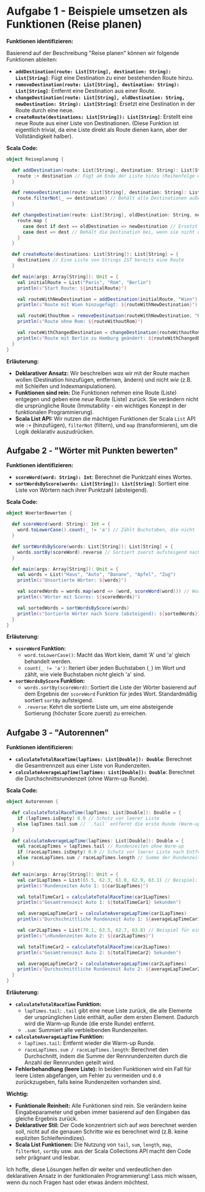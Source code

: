 # Aufgabe 1 - Beispiele umsetzen als Funktionen (Reise planen)

**Funktionen identifizieren:**

Basierend auf der Beschreibung "Reise planen" können wir folgende Funktionen ableiten:

* **`addDestination(route: List[String], destination: String): List[String]`**: Fügt eine Destination zu einer bestehenden Route hinzu.
* **`removeDestination(route: List[String], destination: String): List[String]`**: Entfernt eine Destination aus einer Route.
* **`changeDestination(route: List[String], oldDestination: String, newDestination: String): List[String]`**: Ersetzt eine Destination in der Route durch eine neue.
* **`createRoute(destinations: List[String]): List[String]`**: Erstellt eine neue Route aus einer Liste von Destinationen. (Diese Funktion ist eigentlich trivial, da eine Liste direkt als Route dienen kann, aber der Vollständigkeit halber).

**Scala Code:**

```scala
object Reiseplanung {

  def addDestination(route: List[String], destination: String): List[String] = {
    route :+ destination // Fügt am Ende der Liste hinzu (Reihenfolge wichtig bei Routen)
  }

  def removeDestination(route: List[String], destination: String): List[String] = {
    route.filterNot(_ == destination) // Behält alle Destinationen außer der angegebenen
  }

  def changeDestination(route: List[String], oldDestination: String, newDestination: String): List[String] = {
    route.map {
      case dest if dest == oldDestination => newDestination // Ersetzt die alte durch die neue Destination
      case dest => dest // Behält die Destination bei, wenn sie nicht die alte ist
    }
  }

  def createRoute(destinations: List[String]): List[String] = {
    destinations // Eine Liste von Strings IST bereits eine Route
  }

  def main(args: Array[String]): Unit = {
    val initialRoute = List("Paris", "Rom", "Berlin")
    println(s"Start Route: ${initialRoute}")

    val routeWithNewDestination = addDestination(initialRoute, "Wien")
    println(s"Route mit Wien hinzugefügt: ${routeWithNewDestination}")

    val routeWithoutRom = removeDestination(routeWithNewDestination, "Rom")
    println(s"Route ohne Rom: ${routeWithoutRom}")

    val routeWithChangedDestination = changeDestination(routeWithoutRom, "Berlin", "Hamburg")
    println(s"Route mit Berlin zu Hamburg geändert: ${routeWithChangedDestination}")
  }
}
```

**Erläuterung:**

* **Deklarativer Ansatz:**  Wir beschreiben *was* wir mit der Route machen wollen (Destination hinzufügen, entfernen, ändern) und nicht *wie* (z.B. mit Schleifen und Indexmanipulationen).
* **Funktionen sind rein:** Die Funktionen nehmen eine Route (Liste) entgegen und geben eine *neue* Route (Liste) zurück. Sie verändern nicht die ursprüngliche Route (Immutability - ein wichtiges Konzept in der funktionalen Programmierung).
* **Scala List API:**  Wir nutzen die mächtigen Funktionen der Scala `List` API wie `:+` (hinzufügen), `filterNot` (filtern), und `map` (transformieren), um die Logik deklarativ auszudrücken.

## Aufgabe 2 - "Wörter mit Punkten bewerten"

**Funktionen identifizieren:**

* **`scoreWord(word: String): Int`**: Berechnet die Punktzahl eines Wortes.
* **`sortWordsByScore(words: List[String]): List[String]`**: Sortiert eine Liste von Wörtern nach ihrer Punktzahl (absteigend).

**Scala Code:**

```scala
object WoerterBewerten {

  def scoreWord(word: String): Int = {
    word.toLowerCase().count(_ != 'a') // Zählt Buchstaben, die nicht 'a' sind (case-insensitive)
  }

  def sortWordsByScore(words: List[String]): List[String] = {
    words.sortBy(scoreWord).reverse // Sortiert zuerst aufsteigend nach Score und kehrt dann um (absteigend)
  }

  def main(args: Array[String]): Unit = {
    val words = List("Haus", "Auto", "Banane", "Apfel", "Zug")
    println(s"Unsortierte Wörter: ${words}")

    val scoredWords = words.map(word => (word, scoreWord(word))) // Wort und Score Paare erstellen
    println(s"Wörter mit Scores: ${scoredWords}")

    val sortedWords = sortWordsByScore(words)
    println(s"Sortierte Wörter nach Score (absteigend): ${sortedWords}")
  }
}
```

**Erläuterung:**

* **`scoreWord` Funktion:**
    * `word.toLowerCase()`: Macht das Wort klein, damit 'A' und 'a' gleich behandelt werden.
    * `count(_ != 'a')`:  Iteriert über jeden Buchstaben (`_`) im Wort und zählt, wie viele Buchstaben *nicht* gleich 'a' sind.
* **`sortWordsByScore` Funktion:**
    * `words.sortBy(scoreWord)`: Sortiert die Liste der Wörter basierend auf dem Ergebnis der `scoreWord` Funktion für jedes Wort. Standardmäßig sortiert `sortBy` aufsteigend.
    * `.reverse`: Kehrt die sortierte Liste um, um eine absteigende Sortierung (höchster Score zuerst) zu erreichen.

## Aufgabe 3 - "Autorennen"

**Funktionen identifizieren:**

* **`calculateTotalRaceTime(lapTimes: List[Double]): Double`**: Berechnet die Gesamtrennzeit aus einer Liste von Rundenzeiten.
* **`calculateAverageLapTime(lapTimes: List[Double]): Double`**: Berechnet die Durchschnittsrundenzeit (ohne Warm-up Runde).

**Scala Code:**

```scala
object Autorennen {

  def calculateTotalRaceTime(lapTimes: List[Double]): Double = {
    if (lapTimes.isEmpty) 0.0 // Schutz vor leerer Liste
    else lapTimes.tail.sum // `.tail` entfernt die erste Runde (Warm-up), dann summiert
  }

  def calculateAverageLapTime(lapTimes: List[Double]): Double = {
    val raceLapTimes = lapTimes.tail // Rundenzeiten ohne Warm-up
    if (raceLapTimes.isEmpty) 0.0 // Schutz vor leerer Liste nach Entfernen der ersten Runde
    else raceLapTimes.sum / raceLapTimes.length // Summe der Rundenzeiten geteilt durch Anzahl der Runden
  }

  def main(args: Array[String]): Unit = {
    val car1LapTimes = List(65.5, 62.3, 61.8, 62.9, 63.1) // Beispiel: Warm-up Runde + 4 Rennrunden
    println(s"Rundenzeiten Auto 1: ${car1LapTimes}")

    val totalTimeCar1 = calculateTotalRaceTime(car1LapTimes)
    println(s"Gesamtrennzeit Auto 1: ${totalTimeCar1} Sekunden")

    val averageLapTimeCar1 = calculateAverageLapTime(car1LapTimes)
    println(s"Durchschnittliche Rundenzeit Auto 1: ${averageLapTimeCar1} Sekunden")

    val car2LapTimes = List(70.1, 63.5, 62.7, 63.8) // Beispiel für ein anderes Auto
    println(s"\nRundenzeiten Auto 2: ${car2LapTimes}")

    val totalTimeCar2 = calculateTotalRaceTime(car2LapTimes)
    println(s"Gesamtrennzeit Auto 2: ${totalTimeCar2} Sekunden")

    val averageLapTimeCar2 = calculateAverageLapTime(car2LapTimes)
    println(s"Durchschnittliche Rundenzeit Auto 2: ${averageLapTimeCar2} Sekunden")
  }
}
```

**Erläuterung:**

* **`calculateTotalRaceTime` Funktion:**
    * `lapTimes.tail`:  `.tail` gibt eine neue Liste zurück, die alle Elemente der ursprünglichen Liste enthält, außer dem ersten Element.  Dadurch wird die Warm-up Runde (die erste Runde) entfernt.
    * `.sum`: Summiert alle verbleibenden Rundenzeiten.
* **`calculateAverageLapTime` Funktion:**
    * `lapTimes.tail`: Entfernt wieder die Warm-up Runde.
    * `raceLapTimes.sum / raceLapTimes.length`: Berechnet den Durchschnitt, indem die Summe der Rennrundenzeiten durch die Anzahl der Rennrunden geteilt wird.
* **Fehlerbehandlung (leere Liste):** In beiden Funktionen wird ein Fall für leere Listen abgefangen, um Fehler zu vermeiden und `0.0` zurückzugeben, falls keine Rundenzeiten vorhanden sind.


**Wichtig:**

* **Funktionale Reinheit:** Alle Funktionen sind rein. Sie verändern keine Eingabeparameter und geben immer basierend auf den Eingaben das gleiche Ergebnis zurück.
* **Deklarativer Stil:** Der Code konzentriert sich auf *was* berechnet werden soll, nicht auf die genauen Schritte *wie* es berechnet wird (z.B. keine expliziten Schleifenindizes).
* **Scala List Funktionen:**  Die Nutzung von `tail`, `sum`, `length`, `map`, `filterNot`, `sortBy` usw. aus der Scala Collections API macht den Code sehr prägnant und lesbar.

Ich hoffe, diese Lösungen helfen dir weiter und verdeutlichen den deklarativen Ansatz in der funktionalen Programmierung! Lass mich wissen, wenn du noch Fragen hast oder etwas ändern möchtest.